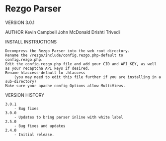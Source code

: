 # Rezgo Parser

VERSION
	3.0.1
	
AUTHOR
	Kevin Campbell
	John McDonald
	Drishti Trivedi

INSTALL INSTRUCTIONS

	Decompress the Rezgo Parser into the web root directory.
	Rename the /rezgo/include/config.rezgo.php-default to config.rezgo.php.
	Edit the config.rezgo.php file and add your CID and API_KEY, as well as your recaptcha API keys if desired.
	Rename htaccess-default to .htaccess 
		(you may need to edit this file further if you are installing in a sub-directory)
	Make sure your apache config Options allow MultiViews.  

VERSION HISTORY

	3.0.1
		- Bug fixes
	3.0.0
		- Updates to bring parser inline with white label
	2.5.0
		- Bug fixes and updates
	2.4.0
		- Initial release.
    